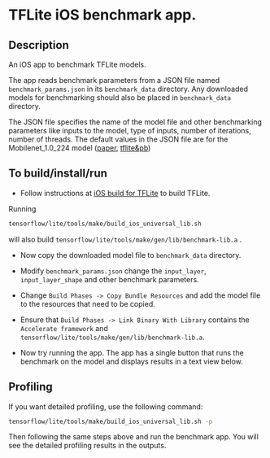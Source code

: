 # TFLite iOS benchmark app.

## Description

An iOS app to benchmark TFLite models.

The app reads benchmark parameters from a JSON file named `benchmark_params.json`
in its `benchmark_data` directory. Any downloaded models for benchmarking should
also be placed in `benchmark_data` directory.

The JSON file specifies the name of the model file and other benchmarking
parameters like inputs to the model, type of inputs, number of iterations,
number of threads. The default values in the JSON file are for the
Mobilenet_1.0_224 model
([paper](https://arxiv.org/pdf/1704.04861.pdf),
[tflite&pb](https://storage.googleapis.com/download.tensorflow.org/models/mobilenet_v1_2018_02_22/mobilenet_v1_1.0_224.tgz))

## To build/install/run

-   Follow instructions at
    [iOS build for TFLite](https://github.com/uve/tensorflow/blob/master/tensorflow/lite/g3doc/guide/build_ios.md)
    to build TFLite.

Running

```bash
tensorflow/lite/tools/make/build_ios_universal_lib.sh
```

will also build `tensorflow/lite/tools/make/gen/lib/benchmark-lib.a` .

- Now copy the downloaded model file to `benchmark_data` directory.

- Modify `benchmark_params.json` change the `input_layer`, `input_layer_shape`
and other benchmark parameters.

- Change `Build Phases -> Copy Bundle Resources` and add the model file to the
resources that need to be copied.

- Ensure that `Build Phases -> Link Binary With Library` contains the
`Accelerate framework` and `tensorflow/lite/tools/make/gen/lib/benchmark-lib.a`.

- Now try running the app. The app has a single button that runs the benchmark
  on the model and displays results in a text view below.

## Profiling

If you want detailed profiling, use the following command:

```bash
tensorflow/lite/tools/make/build_ios_universal_lib.sh -p
```

Then following the same steps above and run the benchmark app. You will see the
detailed profiling results in the outputs.
